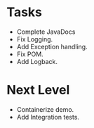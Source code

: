 # Tasks
- Complete JavaDocs
- Fix Logging.
- Add Exception handling.
- Fix POM.
- Add Logback.
# Next Level
- Containerize demo.
- Add Integration tests.
